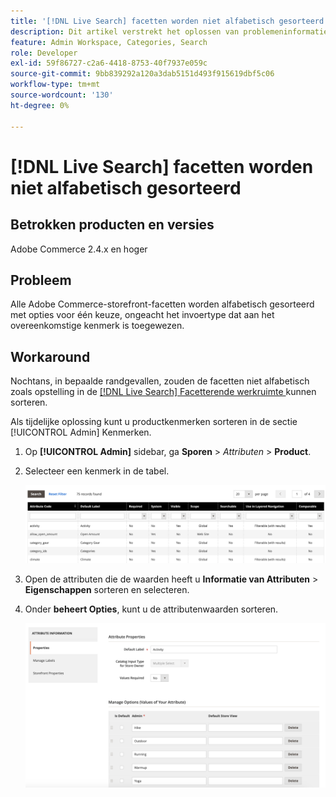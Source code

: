 ```yaml
---
title: '[!DNL Live Search] facetten worden niet alfabetisch gesorteerd'
description: Dit artikel verstrekt het oplossen van problemeninformatie als de  [!DNL Live Search]  facetten niet alfabetisch gesorteerd zijn.
feature: Admin Workspace, Categories, Search
role: Developer
exl-id: 59f86727-c2a6-4418-8753-40f7937e059c
source-git-commit: 9bb839292a120a3dab5151d493f915619dbf5c06
workflow-type: tm+mt
source-wordcount: '130'
ht-degree: 0%

---
```


# [!DNL Live Search] facetten worden niet alfabetisch gesorteerd

## Betrokken producten en versies

Adobe Commerce 2.4.x en hoger

## Probleem

Alle Adobe Commerce-storefront-facetten worden alfabetisch gesorteerd met opties voor één keuze, ongeacht het invoertype dat aan het overeenkomstige kenmerk is toegewezen.

## Workaround

Nochtans, in bepaalde randgevallen, zouden de facetten niet alfabetisch zoals opstelling in de [[!DNL Live Search]  Facetterende werkruimte ](https://experienceleague.adobe.com/nl/docs/commerce-merchant-services/live-search/live-search-admin/facets/faceting-workspace) kunnen sorteren.

Als tijdelijke oplossing kunt u productkenmerken sorteren in de sectie [!UICONTROL Admin] Kenmerken.

1. Op **[!UICONTROL Admin]** sidebar, ga **Sporen** > *Attributen* > **Product**.
1. Selecteer een kenmerk in de tabel.

   ![ Lijst van Attributen ](assets/attribute-list.png)

1. Open de attributen die de waarden heeft u **Informatie van Attributen** > **Eigenschappen** sorteren en selecteren.
1. Onder **beheert Opties**, kunt u de attributenwaarden sorteren.

   ![ de attributen van de Soort ](assets/sort-attributes.png)
